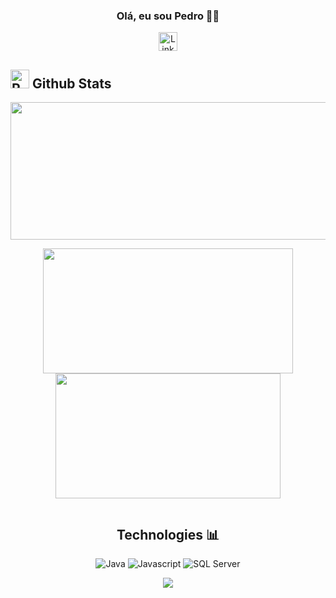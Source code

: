 <div align="center">
  
 ### Olá, eu sou Pedro 👋🏼 

  <a href="https://www.linkedin.com/in/pedroved/">
    <img src="https://img.shields.io/badge/LinkedIn-0077B5?style=flat&logo=linkedin&logoColor=white" alt="LinkedIn" height="30"/>
  </a>
  
</div>





## <img src="https://raw.githubusercontent.com/Tarikul-Islam-Anik/Animated-Fluent-Emojis/master/Emojis/Travel%20and%20places/Rocket.png" alt="Rocket" width="30" height="30" /> Github Stats 



  
<p align="center">
  <img width="775" height="220" src="https://streak-stats.demolab.com?user=pedroved&theme=highcontrast&hide_border=true&border_radius=5&card_width=800">
</p>

<p align="center">
  <img width="400" height="200" src="https://github-readme-stats.vercel.app/api?username=pedroved&show_icons=true&theme=vision-friendly-dark">
  <img width="360" height="200" src="https://github-readme-stats.vercel.app/api/top-langs/?username=pedroved&size_weight=0.0005&count_weight=0.3&layout=compact&theme=vision-friendly-dark">
</p>

<p>
<div id="header" align="center">
  <img src="https://komarev.com/ghpvc/?username=pedroved&style=for-the-badge&color=orange" alt=""/>
</div>
</p>

<div align="center">
  
## Technologies 📊 
<p> 
  
</div>

<div align="center">
  
![Java](https://img.shields.io/badge/Java-FF0000?style=for-the-badge&logo=openjdk&logoColor=white)
![Javascript](https://img.shields.io/badge/JavaScript-F7DF1E?style=for-the-badge&logo=javascript&logoColor=black)
![SQL Server](https://img.shields.io/badge/SQL_Server-CC2927?style=for-the-badge&logo=microsoft-sql-server&logoColor=white)
</div>

<p align="center">
     <img src="https://capsule-render.vercel.app/api?type=waving&color=gradient&height=100&section=footer"/>
</p>
